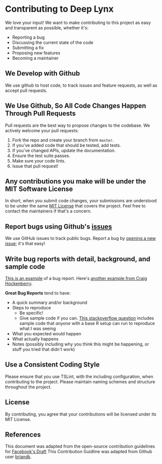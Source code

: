 # Contributing to Deep Lynx

We love your input! We want to make contributing to this project as easy and transparent as possible, whether it's:

-   Reporting a bug
-   Discussing the current state of the code
-   Submitting a fix
-   Proposing new features
-   Becoming a maintainer

## We Develop with Github

We use github to host code, to track issues and feature requests, as well as accept pull requests.

## We Use Github, So All Code Changes Happen Through Pull Requests

Pull requests are the best way to propose changes to the codebase. We actively welcome your pull requests:

1. Fork the repo and create your branch from `master`.
2. If you've added code that should be tested, add tests.
3. If you've changed APIs, update the documentation.
4. Ensure the test suite passes.
5. Make sure your code lints.
6. Issue that pull request!

## Any contributions you make will be under the MIT Software License

In short, when you submit code changes, your submissions are understood to be under the same [MIT License](http://choosealicense.com/licenses/mit/) that covers the project. Feel free to contact the maintainers if that's a concern.

## Report bugs using Github's [issues](https://github.com/idaholab/Deep-Lynx/issues)

We use GitHub issues to track public bugs. Report a bug by [opening a new issue](https://github.com/idaholab/Deep-Lynx/issues/new); it's that easy!

## Write bug reports with detail, background, and sample code

[This is an example](http://stackoverflow.com/q/12488905/180626) of a bug report. Here's [another example from Craig Hockenberry](http://www.openradar.me/11905408).

**Great Bug Reports** tend to have:

-   A quick summary and/or background
-   Steps to reproduce
    -   Be specific!
    -   Give sample code if you can. [This stackoverflow question](http://stackoverflow.com/q/12488905/180626) includes sample code that _anyone_ with a base R setup can run to reproduce what I was seeing
-   What you expected would happen
-   What actually happens
-   Notes (possibly including why you think this might be happening, or stuff you tried that didn't work)

## Use a Consistent Coding Style

Please ensure that you use TSLint, with the including configuration, when contributing to the project. Please maintain naming schemes and structure throughout the project.

## License

By contributing, you agree that your contributions will be licensed under its MIT License.

## References

This document was adapted from the open-source contribution guidelines for [Facebook's Draft](https://github.com/facebook/draft-js/blob/a9316a723f9e918afde44dea68b5f9f39b7d9b00/CONTRIBUTING.md)
This Contribution Guidline was adapted from Github user [briandk](https://gist.github.com/briandk/3d2e8b3ec8daf5a27a62).
